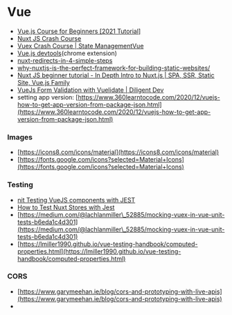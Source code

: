 # Vue





* [Vue.js Course for Beginners \[2021 Tutorial\]](https://www.youtube.com/watch?v=FXpIoQ\_rT\_c)
* [Nuxt JS Crash Course](https://www.youtube.com/watch?v=Wdmi4k7sFzU)
* [Vuex Crash Course | State ManagementVue](https://www.youtube.com/watch?v=5lVQgZzLMHc)
* [Vue.js devtools](https://chrome.google.com/webstore/detail/vuejs-devtools/nhdogjmejiglipccpnnnanhbledajbpd?hl=en)(chrome extension)
* [nuxt-redirects-in-4-simple-steps](https://medium.com/dont-leave-me-out-in-the-code/nuxt-redirects-in-4-simple-steps-9a0d5cb4c0d)
* [why-nuxtjs-is-the-perfect-framework-for-building-static-websites/](https://www.vuemastery.com/blog/why-nuxtjs-is-the-perfect-framework-for-building-static-websites/)
* [Nuxt JS beginner tutorial - In Depth Intro to Nuxt.js | SPA, SSR, Static Site, Vue.js Family](https://www.youtube.com/watch?v=YjmLFdXiCJU\&list=PLe30vg\_FG4OQihO5an0tNT\_dpkxig8iPz)
* [VueJs Form Validation with Vuelidate | Diligent Dev](https://www.youtube.com/watch?v=DCD0NoSuqdc)
* setting app version: [https://www.360learntocode.com/2020/12/vuejs-how-to-get-app-version-from-package-json.html](https://www.360learntocode.com/2020/12/vuejs-how-to-get-app-version-from-package-json.html)

### Images

* [https://icons8.com/icons/material](https://icons8.com/icons/material)
* [https://fonts.google.com/icons?selected=Material+Icons](https://fonts.google.com/icons?selected=Material+Icons)

### Testing

* [nit Testing VueJS components with JEST](https://www.youtube.com/watch?v=TZj60NV70QA)
* [How to Test Nuxt Stores with Jest](https://medium.com/@brandonaaskov/how-to-test-nuxt-stores-with-jest-9a5d55d54b28)
* [https://medium.com/@lachlanmiller\_52885/mocking-vuex-in-vue-unit-tests-b6eda1c4d301](https://medium.com/@lachlanmiller\_52885/mocking-vuex-in-vue-unit-tests-b6eda1c4d301)
* [https://lmiller1990.github.io/vue-testing-handbook/computed-properties.html](https://lmiller1990.github.io/vue-testing-handbook/computed-properties.html)

### CORS

* [https://www.garymeehan.ie/blog/cors-and-prototyping-with-live-apis](https://www.garymeehan.ie/blog/cors-and-prototyping-with-live-apis)
*
